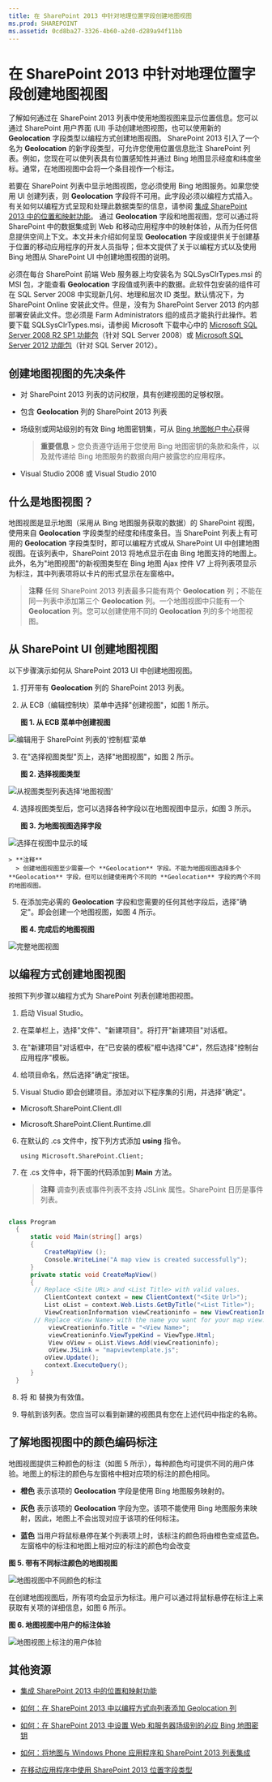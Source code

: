 ```yaml
---
title: 在 SharePoint 2013 中针对地理位置字段创建地图视图
ms.prod: SHAREPOINT
ms.assetid: 0cd8ba27-3326-4b60-a2d0-d289a94f11bb
---
```



# 在 SharePoint 2013 中针对地理位置字段创建地图视图
了解如何通过在 SharePoint 2013 列表中使用地图视图来显示位置信息。您可以通过 SharePoint 用户界面 (UI) 手动创建地图视图，也可以使用新的 **Geolocation** 字段类型以编程方式创建地图视图。
SharePoint 2013 引入了一个名为 **Geolocation** 的新字段类型，可允许您使用位置信息批注 SharePoint 列表。例如，您现在可以使列表具有位置感知性并通过 Bing 地图显示经度和纬度坐标。通常，在地图视图中会将一个条目视作一个标注。
  
    
    

若要在 SharePoint 列表中显示地图视图，您必须使用 Bing 地图服务。如果您使用 UI 创建列表，则 **Geolocation** 字段将不可用。此字段必须以编程方式插入。有关如何以编程方式呈现和处理此数据类型的信息，请参阅 [集成 SharePoint 2013 中的位置和映射功能](integrating-location-and-map-functionality-in-sharepoint-2013.md)。
通过 **Geolocation** 字段和地图视图，您可以通过将 SharePoint 中的数据集成到 Web 和移动应用程序中的映射体验，从而为任何信息提供空间上下文。本文并未介绍如何呈现 **Geolocation** 字段或提供关于创建基于位置的移动应用程序的开发人员指导；但本文提供了关于以编程方式以及使用 Bing 地图从 SharePoint UI 中创建地图视图的说明。
  
    
    

必须在每台 SharePoint 前端 Web 服务器上均安装名为 SQLSysClrTypes.msi 的 MSI 包，才能查看 **Geolocation** 字段值或列表中的数据。此软件包安装的组件可在 SQL Server 2008 中实现新几何、地理和层次 ID 类型。默认情况下，为 SharePoint Online 安装此文件。但是，没有为 SharePoint Server 2013 的内部部署安装此文件。您必须是 Farm Administrators 组的成员才能执行此操作。若要下载 SQLSysClrTypes.msi，请参阅 Microsoft 下载中心中的 [Microsoft SQL Server 2008 R2 SP1 功能包](http://www.microsoft.com/zh-cn/download/details.aspx?id=26728)（针对 SQL Server 2008）或  [Microsoft SQL Server 2012 功能包](http://www.microsoft.com/zh-cn/download/details.aspx?id=29065)（针对 SQL Server 2012）。
## 创建地图视图的先决条件
<a name="SP15CreatingMapViews_Preqs"> </a>


- 对 SharePoint 2013 列表的访问权限，具有创建视图的足够权限。
    
  
- 包含 **Geolocation** 列的 SharePoint 2013 列表
    
  
- 场级别或网站级别的有效 Bing 地图密钥集，可从  [Bing 地图帐户中心](http://www.bingmapsportal.com/)获得
    
    > **重要信息**
      > 您负责遵守适用于您使用 Bing 地图密钥的条款和条件，以及就传递给 Bing 地图服务的数据向用户披露您的应用程序。 
- Visual Studio 2008 或 Visual Studio 2010
    
  

## 什么是地图视图？
<a name="SP15CreatingMapViews_AMapView"> </a>

地图视图是显示地图（采用从 Bing 地图服务获取的数据）的 SharePoint 视图，使用来自 **Geolocation** 字段类型的经度和纬度条目。当 SharePoint 列表上有可用的 **Geolocation** 字段类型时，即可以编程方式或从 SharePoint UI 中创建地图视图。在该列表中，SharePoint 2013 将地点显示在由 Bing 地图支持的地图上。此外，名为"地图视图"的新视图类型在 Bing 地图 Ajax 控件 V7 上将列表项显示为标注，其中列表项将以卡片的形式显示在左窗格中。
  
    
    

> **注释**
> 任何 SharePoint 2013 列表最多只能有两个 **Geolocation** 列；不能在同一列表中添加第三个 **Geolocation** 列。一个地图视图中只能有一个 **Geolocation** 列。您可以创建使用不同的 **Geolocation** 列的多个地图视图。
  
    
    


## 从 SharePoint UI 创建地图视图
<a name="SP15CreatingMapViews_FromSharePointUI"> </a>

以下步骤演示如何从 SharePoint 2013 UI 中创建地图视图。
  
    
    

1. 打开带有 **Geolocation** 列的 SharePoint 2013 列表。
    
  
2. 从 ECB（编辑控制块）菜单中选择"创建视图"，如图 1 所示。
    
   **图 1. 从 ECB 菜单中创建视图**

  

![编辑用于 SharePoint 列表的'控制框'菜单](images/SPCon15_CreateMapView_ECB_Menu__fig1.png)
  

  

  
3. 在"选择视图类型"页上，选择"地图视图"，如图 2 所示。
    
   **图 2. 选择视图类型**

  

![从视图类型列表选择'地图视图'](images/SPCon15_CreateMapView_ChooseViewType__fig2.png)
  

  

  
4. 选择视图类型后，您可以选择各种字段以在地图视图中显示，如图 3 所示。
    
   **图 3. 为地图视图选择字段**

  

![选择在视图中显示的域](images/SPCon15_CreateMapView_SelectFieldsForView__fig3.png)
  

    
    > **注释**
      > 创建地图视图至少需要一个 **Geolocation** 字段。不能为地图视图选择多个 **Geolocation** 字段，但可以创建使用两个不同的 **Geolocation** 字段的两个不同的地图视图。
5. 在添加完必需的 **Geolocation** 字段和您需要的任何其他字段后，选择"确定"。即会创建一个地图视图，如图 4 所示。
    
   **图 4. 完成后的地图视图**

  

![完整地图视图](images/SPCon15_CreateMapView_MyMapView__fig4.png)
  

  

  

## 以编程方式创建地图视图
<a name="SP15CreatingMapViews_ByProgramatically"> </a>

按照下列步骤以编程方式为 SharePoint 列表创建地图视图。
  
    
    

1. 启动 Visual Studio。
    
  
2. 在菜单栏上，选择"文件"、"新建项目"。将打开"新建项目"对话框。
    
  
3. 在"新建项目"对话框中，在"已安装的模板"框中选择"C#"，然后选择"控制台应用程序"模板。
    
  
4. 给项目命名，然后选择"确定"按钮。
    
  
5. Visual Studio 即会创建项目。添加对以下程序集的引用，并选择"确定"。
    
  - Microsoft.SharePoint.Client.dll
    
  
  - Microsoft.SharePoint.Client.Runtime.dll
    
  
6. 在默认的 .cs 文件中，按下列方式添加 **using** 指令。
    
     `using Microsoft.SharePoint.Client;`
    
  
7. 在 .cs 文件中，将下面的代码添加到 **Main** 方法。
    
    > **注释**
      > 调查列表或事件列表不支持 JSLink 属性。SharePoint 日历是事件列表。 

  ```cs
  
class Program
    {
        static void Main(string[] args)
        {
            CreateMapView ();
            Console.WriteLine("A map view is created successfully");
        }
        private static void CreateMapView()
        { 
         // Replace <Site URL> and <List Title> with valid values.
            ClientContext context = new ClientContext("<Site Url>"); 
            List oList = context.Web.Lists.GetByTitle("<List Title>");
            ViewCreationInformation viewCreationinfo = new ViewCreationInformation();
         // Replace <View Name> with the name you want for your map view.
             viewCreationinfo.Title = "<View Name>";
             viewCreationinfo.ViewTypeKind = ViewType.Html;
             View oView = oList.Views.Add(viewCreationinfo);
             oView.JSLink = "mapviewtemplate.js";
            oView.Update();
            context.ExecuteQuery();
        } 
    }
  ```

8. 将  _<Site Url>_ 和 _<List Title>_ 替换为有效值。
    
  
9. 导航到该列表。您应当可以看到新建的视图具有您在上述代码中指定的名称。
    
  

## 了解地图视图中的颜色编码标注
<a name="SP15CreatingMapViews_ColorCode"> </a>

地图视图提供三种颜色的标注（如图 5 所示），每种颜色均可提供不同的用户体验。地图上的标注的颜色与左窗格中相对应项的标注的颜色相同。
  
    
    

- **橙色** 表示该项的 **Geolocation** 字段是使用 Bing 地图服务映射的。
    
  
- **灰色** 表示该项的 **Geolocation** 字段为空。该项不能使用 Bing 地图服务来映射，因此，地图上不会出现对应于该项的任何标注。
    
  
- **蓝色** 当用户将鼠标悬停在某个列表项上时，该标注的颜色将由橙色变成蓝色。左窗格中的标注和地图上相对应的标注的颜色均会改变
    
  

**图 5. 带有不同标注颜色的地图视图**

  
    
    

  
    
    
![地图视图中不同颜色的标注](images/SPCon15_CreateMapView_DifferentPushPinsOnMapView__fig5.png)
  
    
    
在创建地图视图后，所有项均会显示为标注。用户可以通过将鼠标悬停在标注上来获取有关项的详细信息，如图 6 所示。
  
    
    

**图 6. 地图视图中用户的标注体验**

  
    
    

  
    
    
![地图视图上标注的用户体验](images/SPCon15_CreateMapView_PushPinsOnMapView__fig6.png)
  
    
    

  
    
    

  
    
    

## 其他资源
<a name="SP15CreatingMapViews_AdditionalResources"> </a>


-  [集成 SharePoint 2013 中的位置和映射功能](integrating-location-and-map-functionality-in-sharepoint-2013.md)
    
  
-  [如何：在 SharePoint 2013 中以编程方式向列表添加 Geolocation 列](how-to-add-a-geolocation-column-to-a-list-programmatically-in-sharepoint-2013.md)
    
  
-  [如何：在 SharePoint 2013 中设置 Web 和服务器场级别的必应 Bing 地图密钥](how-to-set-the-bing-maps-key-at-the-web-and-farm-level-in-sharepoint-2013.md)
    
  
-  [如何：将地图与 Windows Phone 应用程序和 SharePoint 2013 列表集成](how-to-integrate-maps-with-windows-phone-apps-and-sharepoint-2013-lists.md)
    
  
-  [在移动应用程序中使用 SharePoint 2013 位置字段类型](http://technet.microsoft.com/zh-cn/library/fp161355%28office.15%29.aspx)
    
  

